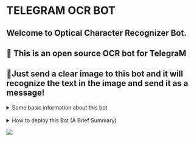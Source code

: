 # TELEGRAM OCR BOT

## Welcome to Optical Character Recognizer Bot. 

## 🤏 This is an open source OCR bot for TelegraM
## 🤏Just send a clear image to this bot and it will recognize the text in the image and send it as a message!

<details>
  <summary> Some basic information about this bot </summary>

```
THIS BOT ONLY NEES YOUR
🤞 TELEGRAM BOT TOKEN &,
🤞 CLOUDMERSIVE OCR API
```

#### limitations
> cloudmersive api provides only 1000 images for free ( per month)
> solution:
>> You can just create a new account & use the new api which will provides u 2000 images.. etc,etc,etc.. you can create many cloudmersive accounts as many as you need..🙄

> another problem is that heroku provides only 550dynos for free (per month)
>> No one is going to help you..😜😜 
>> you can transfer your heroku account whenever your dyno is finished..😂 or host this bot your own..😁

</details>
⠀
⠀
<details>
  <summary> How to deploy this Bot (A Brief Summary) </summary>
  
I do not have any more time to waste..😒
Due to some works on other bots..

Just Fork it.. edit your repo at your own risk(if needed) and deploy on heroku.. 
> if u have any doubts or bug msg me on [telegram](telegram.dog/nabilanavab)
</details>

![](https://telegra.ph/file/dc3044ee380fad8ad438b.jpg)


